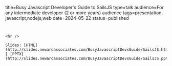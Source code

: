 title=Busy Javascript Developer's Guide to SailsJS
type=talk
audience=For any intermediate developer (2 or more years) audience
tags=presentation, javascript,nodejs,web
date=2024-05-22
status=published
~~~~~~

    
<hr />

Slides: [HTML](http://slides.newardassociates.com/BusyJavascriptDevsGuide/SailsJS.html) | [PPTX](http://slides.newardassociates.com/BusyJavascriptDevsGuide/SailsJS.pptx)
